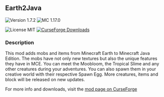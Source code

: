 ## Earth2Java

![Version 1.7.2](https://img.shields.io/badge/Version-1.7.2-brightgreen)
![MC 1.17.0](https://img.shields.io/badge/MC-1.17.x-blue)

![License MIT](https://img.shields.io/badge/License-MIT-blue)
[![CurseForge Downloads](https://img.shields.io/badge/dynamic/json?color=f16436&label=CurseForge&query=%24.downloadCount&suffix=%20Downloads&url=https%3A%2F%2Faddons-ecs.forgesvc.net%2Fapi%2Fv2%2Faddon%2F398022)](https://www.curseforge.com/minecraft/mc-mods/earth2java-fabric)
### Description
This mod adds mobs and items from Minecraft Earth to Minecraft Java Edition. The mobs have not only new textures but also the unique features they have in MCE. You can meet the Moobloom, the Tropical Slime and any other creatures during your adventures. You can also spawn them in your creative world with their respective Spawn Egg.
More creatures, items and block will be released on new updates.

For more info and downloads, visit the [mod page on CurseForge](https://www.curseforge.com/minecraft/mc-mods/earth2java-fabric)
